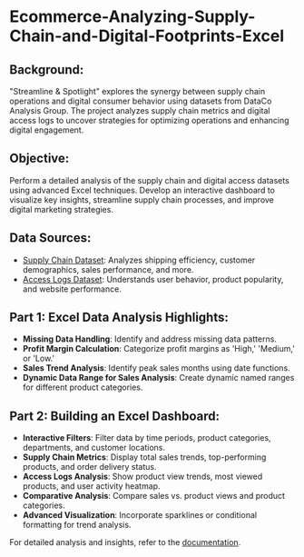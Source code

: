 # Ecommerce-Analyzing-Supply-Chain-and-Digital-Footprints-Excel
## Background:

"Streamline & Spotlight" explores the synergy between supply chain operations and digital consumer behavior using datasets from DataCo Analysis Group. The project analyzes supply chain metrics and digital access logs to uncover strategies for optimizing operations and enhancing digital engagement.

## Objective:

Perform a detailed analysis of the supply chain and digital access datasets using advanced Excel techniques. Develop an interactive dashboard to visualize key insights, streamline supply chain processes, and improve digital marketing strategies.

## Data Sources:

- [Supply Chain Dataset](https://drive.google.com/file/d/1JETWPDCK4zh6vayWnjGB0oJOwHYI9gYV/view?usp=sharing): Analyzes shipping efficiency, customer demographics, sales performance, and more.
- [Access Logs Dataset](https://drive.google.com/file/d/1DsO-8x9ZNGdd7TPOVofMEjmdtYXhA_Y2/view?usp=sharing): Understands user behavior, product popularity, and website performance.

## Part 1: Excel Data Analysis Highlights:

- **Missing Data Handling**: Identify and address missing data patterns.
- **Profit Margin Calculation**: Categorize profit margins as 'High,' 'Medium,' or 'Low.'
- **Sales Trend Analysis**: Identify peak sales months using date functions.
- **Dynamic Data Range for Sales Analysis**: Create dynamic named ranges for different product categories.

## Part 2: Building an Excel Dashboard:

- **Interactive Filters**: Filter data by time periods, product categories, departments, and customer locations.
- **Supply Chain Metrics**: Display total sales trends, top-performing products, and order delivery status.
- **Access Logs Analysis**: Show product view trends, most viewed products, and user activity heatmap.
- **Comparative Analysis**: Compare sales vs. product views and product categories.
- **Advanced Visualization**: Incorporate sparklines or conditional formatting for trend analysis.

For detailed analysis and insights, refer to the [documentation](https://drive.google.com/drive/folders/1-SbMabPSTjdGxtd0ZJ7AT0QRBABf_WOg?usp=sharing).
